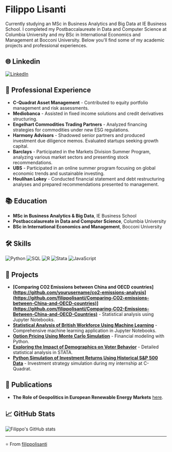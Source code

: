 # Filippo Lisanti

Currently studying an MSc in Business Analytics and Big Data at IE Business School. I completed my Postbaccalaureate in Data and Computer Science at Columbia University and my BSc in International Economics and Management at Bocconi University. Below you'll find some of my academic projects and professional experiences.

## 🌐 Linkedin

[![LinkedIn][1.1]][1]

[1.1]: https://i.imgur.com/wWzX9uB.png (linkedin icon without padding)
[1]: https://www.linkedin.com/in/filippo-lisanti-b992b1200/

## 💼 Professional Experience

- **C-Quadrat Asset Management** - Contributed to equity portfolio management and risk assessments.
- **Mediobanca** - Assisted in fixed income solutions and credit derivatives structuring.
- **Engelhart Commodities Trading Partners** - Analyzed financing strategies for commodities under new ESG regulations.
- **Harmony Advisors** - Shadowed senior partners and produced investment due diligence memos. Evaluated startups seeking growth capital.
- **Barclays** - Participated in the Markets Division Summer Program, analyzing various market sectors and presenting stock recommendations.
- **UBS** - Participated in an online summer program focusing on global economic trends and sustainable investing. 
- **Houlihan Lokey** - Conducted financial statement and debt restructuring analyses and prepared recommendations presented to management.

## 📚 Education

- **MSc in Business Analytics & Big Data**, IE Business School
- **Postbaccalaureate in Data and Computer Science**, Columbia University
- **BSc in International Economics and Management**, Bocconi University

## 🛠️ Skills

![Python](https://img.shields.io/badge/Python-%2314354C.svg?style=for-the-badge&logo=python&logoColor=white)
![SQL](https://img.shields.io/badge/SQL-00000F.svg?style=for-the-badge&logo=sqlite&logoColor=white)
![R](https://img.shields.io/badge/R-%23276DC3.svg?style=for-the-badge&logo=r&logoColor=white)
![Stata](https://img.shields.io/badge/Stata-%2314354C.svg?style=for-the-badge&logo=stata&logoColor=white)
![JavaScript](https://img.shields.io/badge/JavaScript-%23323330.svg?style=for-the-badge&logo=javascript&logoColor=%23F7DF1E)

## 🚀 Projects

- **[Comparing CO2 Emissions between China and OECD countries](https://github.com/yourusername/co2-emissions-analysis](https://github.com/filippolisanti/Comparing-CO2-emissions-between-China-and-OECD-countries)](https://github.com/filippolisanti/Comparing-CO2-Emissions-Between-China-and-OECD-Countries)** - Statistical analysis using Jupyter Notebooks.
- **[Statistical Analysis of British Workforce Using Machine Learning](https://github.com/yourusername/british-workforce-analysis)** - Comprehensive machine learning application in Jupyter Notebooks.
- **[Option Pricing Using Monte Carlo Simulation](https://github.com/yourusername/monte-carlo-simulation)** - Financial modeling with Python.
- **[Exploring the Impact of Demographics on Voter Behavior](https://github.com/yourusername/voter-demographics-analysis)** - Detailed statistical analysis in STATA.
- **[Python Simulation of Investment Returns Using Historical S&P 500 Data](https://github.com/yourusername/sp500-investment-simulation)** - Investment strategy simulation during my internship at C-Quadrat.

## 📝 Publications

- **The Role of Geopolitics in European Renewable Energy Markets** [here](http://dx.doi.org/10.13140/RG.2.2.15080.44806).

## 📈 GitHub Stats

![Filippo's GitHub stats](https://github-readme-stats.vercel.app/api?username=filippolisanti&show_icons=true&theme=radical)

---
⭐️ From [filippolisanti](https://github.com/filippolisanti)
